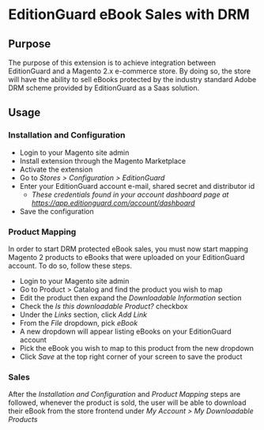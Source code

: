 # EditionGuard eBook Sales with DRM 

## Purpose

The purpose of this extension is to achieve integration between EditionGuard and a Magento 2.x e-commerce store. By doing so, the store will have the ability to sell eBooks protected by the industry standard Adobe DRM scheme provided by EditionGuard as a Saas solution.

## Usage

### Installation and Configuration

* Login to your Magento site admin
* Install extension through the Magento Marketplace
* Activate the extension 
* Go to *Stores > Configuration > EditionGuard*
* Enter your EditionGuard account e-mail, shared secret and distributor id
	* *These credentials found in your account dashboard page at https://app.editionguard.com/account/dashboard*
* Save the configuration

### Product Mapping

In order to start DRM protected eBook sales, you must now start mapping Magento 2 products to eBooks that were uploaded on your EditionGuard account. To do so, follow these steps.

* Login to your Magento site admin
* Go to Product > Catalog and find the product you wish to map
* Edit the product then expand the *Downloadable Information* section
* Check the *Is this downloadable Product?* checkbox
* Under the *Links* section, click *Add Link*
* From the *File* dropdown, pick *eBook*
* A new dropdown will appear listing eBooks on your EditionGuard account
* Pick the eBook you wish to map to this product from the new dropdown
* Click *Save* at the top right corner of your screen to save the product

### Sales

After the *Installation and Configuration* and *Product Mapping* steps are followed, whenever the product is sold, the user will be able to download their eBook from the store frontend under *My Account > My Downloadable Products*
